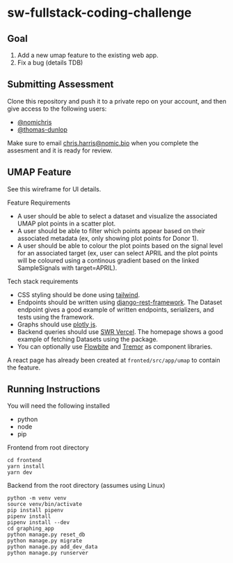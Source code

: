 # sw-fullstack-coding-challenge
## Goal
1. Add a new umap feature to the existing web app. 
2. Fix a bug (details TDB)

## Submitting Assessment
Clone this repository and push it to a private repo on your account, and then give access to the following users:
- [@nomichris](https://github.com/nomichris)
- [@thomas-dunlop](https://github.com/thomas-dunlop)

Make sure to email chris.harris@nomic.bio when you complete the assesment and it is ready for review. 

## UMAP Feature
See this wireframe for UI details.

Feature Requirements
- A user should be able to select a dataset and visualize the associated UMAP plot points in a scatter plot. 
- A user should be able to filter which points appear based on their associated metadata (ex, only showing plot points for Donor 1).
- A user should be able to colour the plot points based on the signal level for an associated target (ex, user can select APRIL and the plot points will be coloured using a continous gradient based on the linked SampleSignals with target=APRIL). 

Tech stack requirements
- CSS styling should be done using [tailwind](https://tailwindcss.com/). 
- Endpoints should be written using [django-rest-framework](https://www.django-rest-framework.org/). The Dataset endpoint gives a good example of written endpoints, serializers, and tests using the framework.
- Graphs should use [plotly js](https://plotly.com/javascript/react/).
- Backend queries should use [SWR Vercel](https://swr.vercel.app/). The homepage shows a good example of fetching Datasets using the package. 
- You can optionally use [Flowbite](https://flowbite-react.com/) and [Tremor](https://www.tremor.so/) as component libraries. 

A react page has already been created at `fronted/src/app/umap` to contain the feature. 

## Running Instructions
You will need the following installed
- python
- node
- pip

Frontend from root directory
```
cd frontend
yarn install
yarn dev
```
Backend from the root directory (assumes using Linux)
```
python -m venv venv
source venv/bin/activate
pip install pipenv
pipenv install
pipenv install --dev
cd graphing_app
python manage.py reset_db
python manage.py migrate
python manage.py add_dev_data
python manage.py runserver
```